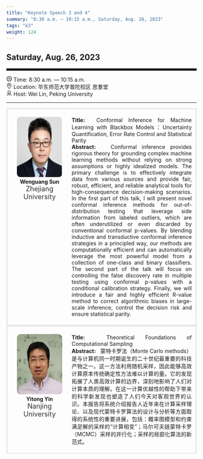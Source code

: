 ```yaml
---
title: "Keynote Speech 3 and 4"
summary: "8:30 a.m. — 10:15 a.m., Saturday, Aug. 26, 2023"
tags: "k3"
weight: 124
---
```


Saturday, Aug. 26, 2023
------


<hr style="border: 0; border-top: 5px solid;">

<!-- <div class="hightip">
    <img class="icon" src="/icon/yanjiang.png" />
    SessionKenote Speech: <span class="font-bold" style="font-size:120%">Conformal Inference for Machine Learning with Blackbox Models：Uncertainty Quantification, Error Rate Control and Statistical Parity </span>
</div> -->

<div class="tip">
    <img class="icon" src="/icon/shizhong.png" />
    Time: 8:30 a.m. — 10:15 a.m.
</div>
<div class="tip">
    <img class="icon" src="/icon/didian.png" />
    Location: 华东师范大学普陀校区 思羣堂
</div>


<div class="tip">
    <img class="icon" src="/icon/lingdao.png" />
    Host: Wei Lin, Peking University
</div>


________________________________________

<div class="row">
    <div class="left">
        <img src="/images/wenguang.png" class="avatar" />
        <div class="font-small font-bold">
            Wenguang Sun
        </div>
        <div class="institute">
            Zhejiang University
        </div>
    </div>
    <div class="right">
        <div class="font-small">
            <b>Title:</b>&nbsp;
            Conformal Inference for Machine Learning with Blackbox Models：Uncertainty Quantification, Error Rate Control and Statistical Parity 
        </div>
        <div class="content font-small">
            <b>Abstract:</b> &nbsp;
            Conformal inference provides rigorous theory for grounding complex machine learning methods without relying on strong assumptions or highly idealized models.  The primary challenge is to effectively integrate data from various sources and provide fair, robust, efficient, and reliable analytical tools for high-consequence decision-making scenarios. In the first part of this talk, I will present novel conformal inference methods for out-of-distribution testing that leverage side information from labeled outliers, which are often underutilized or even discarded by conventional conformal p-values. By blending inductive and transductive conformal inference strategies in a principled way, our methods are computationally efficient and can automatically leverage the most powerful model from a collection of one-class and binary classifiers. The second part of the talk will focus on controlling the false discovery rate in multiple testing using conformal p-values with a conditional calibration strategy. Finally, we will introduce a fair and highly efficient R-value method to correct algorithmic biases in large-scale inference, control the decision risk and ensure statistical parity.
        </div>
    </div>
</div>

<div class="row">
    <div class="left">
        <img src="/images/yitong.png" class="avatar" />
        <div class="font-small font-bold">
            Yitong Yin
        </div>
        <div class="institute">
            Nanjing University
        </div>
    </div>
    <div class="right">
        <div class="font-small">
            <b>Title:</b>&nbsp;
            Theoretical Foundations of Computational Sampling
        </div>
        <div class="content font-small">
            <b>Abstract:</b> &nbsp;
            蒙特卡罗法（Monte Carlo methods）是与计算机同一时期诞生的二十世纪最重要的科技产物之一。这一方法利用随机采样，因此能够高效计算原本传统确定性方法难以计算的量。它的发现拓展了人类高效计算的边界，深刻地影响了人们对计算本质的理解。在这一计算优越性的帮助下带来的科学新发现也塑造了人们今天对客观世界的认识。本报告将系统介绍报告人近年来在计算采样理论、以及现代蒙特卡罗算法的设计与分析等方面取得的系统性的重要进展，包括：概率图模型和约束满足解的采样的“计算相变”；马尔可夫链蒙特卡罗（MCMC）采样的并行化；采样的局部化算法的新范式。
        </div>
    </div>
</div>


<style>

.hightip {
    height: 95px;
    line-height: 30px;
    /* text-align: justify; */
}

.tip{}

.icon {
    width: 15px;
}

.row {
    padding: 10px; 
    height: auto; 
    border-bottom-width: 2px; 
    border-style: solid; 
    border-color: #E4E7ED; 
    padding-bottom: 20px; 
    padding-top: 20px;
    display: flex; 
    text-align: justify;
}

.left {
    min-width: 150px !important;
    text-align: center;
}

.avatar {
    width: 120px;
    height: 160px;
    max-width: 100%;
    border-radius: 10px;
}

.right {
    margin-left: 10px; 
    max-width: 80%;
}


.font-small {
    /* font-size: 16px; */
}

.font-bold {
    font-weight: bold;
}

.institute {
    font-size: 18px;
    color: #333;
    margin-bottom: 10px;
}
</style>
